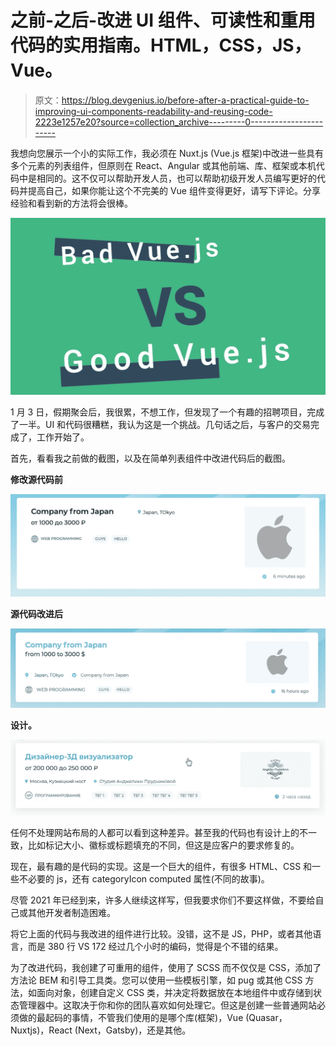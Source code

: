 # 之前-之后-改进 UI 组件、可读性和重用代码的实用指南。HTML，CSS，JS，Vue。

> 原文：<https://blog.devgenius.io/before-after-a-practical-guide-to-improving-ui-components-readability-and-reusing-code-2223e1257e20?source=collection_archive---------0----------------------->

我想向您展示一个小的实际工作，我必须在 Nuxt.js (Vue.js 框架)中改进一些具有多个元素的列表组件，但原则在 React、Angular 或其他前端、库、框架或本机代码中是相同的。这不仅可以帮助开发人员，也可以帮助初级开发人员编写更好的代码并提高自己，如果你能让这个不完美的 Vue 组件变得更好，请写下评论。分享经验和看到新的方法将会很棒。

![](img/3b689328c60010a96a5580b77babd6c8.png)

1 月 3 日，假期聚会后，我很累，不想工作，但发现了一个有趣的招聘项目，完成了一半。UI 和代码很糟糕，我认为这是一个挑战。几句话之后，与客户的交易完成了，工作开始了。

首先，看看我之前做的截图，以及在简单列表组件中改进代码后的截图。

**修改源代码前**

![](img/62a14a83e6770e5f5fff48e18a79c36e.png)

**源代码改进后**

![](img/b4818ffa305530bc792d67daadfa821d.png)

**设计。**

![](img/47bf34e8c86abdd942f2b1d39f2f04bc.png)

任何不处理网站布局的人都可以看到这种差异。甚至我的代码也有设计上的不一致，比如标记大小、徽标或标题填充的不同，但这是应客户的要求修复的。

现在，最有趣的是代码的实现。这是一个巨大的组件，有很多 HTML、CSS 和一些不必要的 js，还有 categoryIcon computed 属性(不同的故事)。

尽管 2021 年已经到来，许多人继续这样写，但我要求你们不要这样做，不要给自己或其他开发者制造困难。

将它上面的代码与我改进的组件进行比较。没错，这不是 JS，PHP，或者其他语言，而是 380 行 VS 172 经过几个小时的编码，觉得是个不错的结果。

为了改进代码，我创建了可重用的组件，使用了 SCSS 而不仅仅是 CSS，添加了方法论 BEM 和引导工具类。您可以使用一些模板引擎，如 pug 或其他 CSS 方法，如面向对象，创建自定义 CSS 类，并决定将数据放在本地组件中或存储到状态管理器中。这取决于你和你的团队喜欢如何处理它。但这是创建一些普通网站必须做的最起码的事情，不管我们使用的是哪个库(框架)，Vue (Quasar，Nuxtjs)，React (Next，Gatsby)，还是其他。